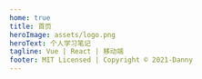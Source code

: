 ```yaml
---
home: true
title: 首页
heroImage: assets/logo.png
heroText: 个人学习笔记
tagline: Vue | React | 移动端
footer: MIT Licensed | Copyright © 2021-Danny
---
```

